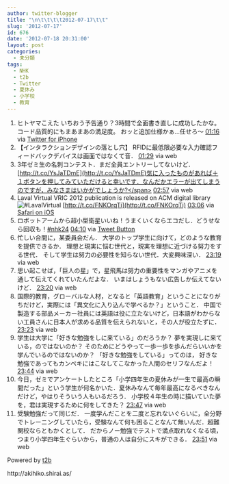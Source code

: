 ```yaml
---
author: twitter-blogger
title: "\n\t\t\t\t2012-07-17\t\t"
slug: '2012-07-17'
id: 676
date: '2012-07-18 20:31:00'
layout: post
categories:
  - 未分類
tags:
  - NHK
  - t2b
  - Twitter
  - 夏休み
  - 小学校
  - 教育
---
```


<div xmlns:georss="http://www.georss.org/georss">

1.  <span><span>ヒトヤマこえた いちおう予告通り？3時間で全面書き直しに成功したかな。 コード品質的にもまあまあの満足度。 おッと追加仕様かぁ...任せろ～</span> <span>[<span>01:16</span>](http://twitter.com/o_ob/status/225202286828339201) <span>via [Twitter for iPhone](http://twitter.com/download/iphone)</span></span></span>
2.  <span><span>【インタラクションデザインの落とし穴】 RFIDに最低限必要な入力確認フィードバックデバイスは画面ではなくて音．</span> <span>[<span>01:29</span>](http://twitter.com/o_ob/status/225205517256097793) <span>via web</span></span></span>
3.  <span><span>3年ゼミ生の名刺コンテスト．まだ全員エントリーしてないけど． [http://t.co/YsJaTDmE](http://t.co/YsJaTDmE)気に入ったものがあれば＋１ボタンを押してみていただけると幸いです．なんだかエラーが出てしまうのですが，みなさまはいかがでしょうか?</span> <span>[<span>02:57</span>](http://twitter.com/o_ob/status/225227804151779328) <span>via web</span></span></span>
4.  <span><span>Laval Virtual VRIC 2012 publication is released on ACM digital library![#LavalVirtual](http://twitter.com/search?q=%23LavalVirtual "#LavalVirtual") [http://t.co/FNKOrqTi](http://t.co/FNKOrqTi)</span> <span>[<span>03:06</span>](http://twitter.com/o_ob/status/225230003770638337) <span>via [Safari on iOS](http://www.apple.com)</span></span></span>
5.  <span><span>ロボットアームから超小型衛星いいね！うまくいくならエコだし．どうせなら回収も！[#nhk24](http://twitter.com/search?q=%23nhk24 "#nhk24")</span> <span>[<span>04:10</span>](http://twitter.com/o_ob/status/225246086732853249) <span>via [Tweet Button](http://twitter.com/tweetbutton)</span></span></span>
6.  <span><span>忙しい合間に，某委員会だん． 大学のトップ学生に向けて，どのような教育を提供できるか． 理想と現実に悩む世代と，現実を理想に近づける努力をする世代． そして学生は努力の必要性を知らない世代．大変興味深い．</span> <span>[<span>23:19</span>](http://twitter.com/o_ob/status/225535222198960128) <span>via web</span></span></span>
7.  <span><span>思い起こせば，「巨人の星」で，星飛馬は努力の重要性をマンガやアニメを通して伝えてくれていたんだよな． いまはしょうもない広告しか伝えてないけど．</span> <span>[<span>23:20</span>](http://twitter.com/o_ob/status/225535483160166400) <span>via web</span></span></span>
8.  <span><span>国際的教育，グローバルな人材，となると「英語教育」ということになりがちだけど，実際には「異文化に入り込んで学べるか？」ということ． 中国で製造する部品メーカー社員には英語は役に立たないけど，日本語がわからない工員さんに日本人が求める品質を伝えられないと，その人が役立たずに．</span> <span>[<span>23:23</span>](http://twitter.com/o_ob/status/225536361443233792) <span>via web</span></span></span>
9.  <span><span>学生は大学に「好きな勉強をしに来ている」のだろうか？ 夢を実現しに来ている，のではないのか？ そのためにどうやって一歩一歩を歩んだらいいかを学んでいるのではないのか？ 「好きな勉強をしている」ってのは， 好きな勉強であってもカンペキにはこなしてこなかった人間のセリフなんだよ！</span> <span>[<span>23:44</span>](http://twitter.com/o_ob/status/225541530423791616) <span>via web</span></span></span>
10.  <span><span>今日，ゼミでアンケートしたところ「小学四年生の夏休みが一生で最高の瞬間だった」という学生が何名かいた．夏休みなんて毎年最高になるべきなんだけど，やはりそういう人もいるだろう． 小学校４年生の時に描いていた夢を，君は実現するために何をしてきた？</span> <span>[<span>23:47</span>](http://twitter.com/o_ob/status/225542390432268289) <span>via web</span></span></span>
11.  <span><span>受験勉強だって同じだ． 一度学んだことを二度と忘れないぐらいに，全分野でトレーニングしていたら，受験なんて何も困ることなんて無いんだ．超難関校ならともかくとして． だからノー勉強でテストで満点取れなくなる頃，つまり小学四年生ぐらいから，普通の人は自分にスキができる．</span> <span>[<span>23:51</span>](http://twitter.com/o_ob/status/225543232132616192) <span>via web</span></span></span>

</div>

Powered by [t2b](http://t2b.utilz.jp/)

<div>http://akihiko.shirai.as/</div>
